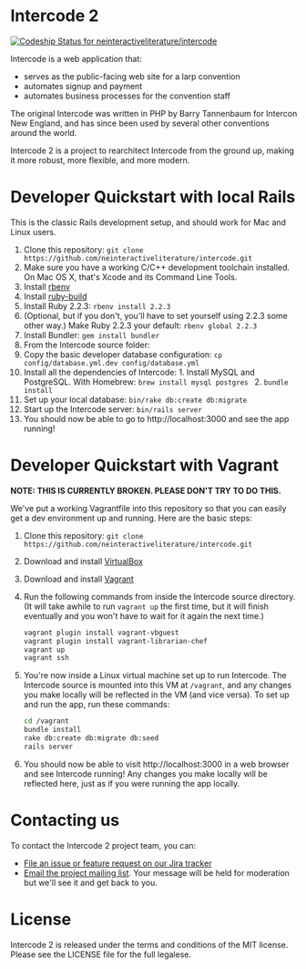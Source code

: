 # Intercode 2

[ ![Codeship Status for neinteractiveliterature/intercode](https://codeship.com/projects/6a8bde80-69df-0133-bfd5-6e257542035e/status?branch=master)](https://codeship.com/projects/114682)

Intercode is a web application that:

* serves as the public-facing web site for a larp convention
* automates signup and payment
* automates business processes for the convention staff

The original Intercode was written in PHP by Barry Tannenbaum for Intercon New England, and has since been used by several other conventions around the world.

Intercode 2 is a project to rearchitect Intercode from the ground up, making it more robust, more flexible, and more modern.

# Developer Quickstart with local Rails

This is the classic Rails development setup, and should work for Mac and Linux users.

1. Clone this repository: `git clone https://github.com/neinteractiveliterature/intercode.git`
2. Make sure you have a working C/C++ development toolchain installed.  On Mac OS X, that's Xcode and its Command Line Tools.
3. Install [rbenv](https://github.com/sstephenson/rbenv#readme)
4. Install [ruby-build](https://github.com/sstephenson/ruby-build#readme)
5. Install Ruby 2.2.3: `rbenv install 2.2.3`
6. (Optional, but if you don't, you'll have to set yourself using 2.2.3 some other way.) Make Ruby 2.2.3 your default: `rbenv global 2.2.3`
7. Install Bundler: `gem install bundler`
8. From the Intercode source folder:
  1. Copy the basic developer database configuration: `cp config/database.yml.dev config/database.yml`
  2. Install all the dependencies of Intercode: 
    1. Install MySQL and PostgreSQL. With Homebrew: `brew install mysql postgres `
    2. `bundle install`
  3. Set up your local database: `bin/rake db:create db:migrate`
  4. Start up the Intercode server: `bin/rails server`
9. You should now be able to go to http://localhost:3000 and see the app running!

# Developer Quickstart with Vagrant

**NOTE: THIS IS CURRENTLY BROKEN.  PLEASE DON'T TRY TO DO THIS.**

We've put a working Vagrantfile into this repository so that you can easily get a dev environment up and running.  Here are the basic steps:

1. Clone this repository: `git clone https://github.com/neinteractiveliterature/intercode.git`
2. Download and install [VirtualBox](http://www.virtualbox.org)
3. Download and install [Vagrant](http://www.vagrantup.com)
4. Run the following commands from inside the Intercode source directory.  (It will take awhile to run `vagrant up` the first time, but it will finish eventually and you won't have to wait for it again the next time.)

    ```bash
    vagrant plugin install vagrant-vbguest
    vagrant plugin install vagrant-librarian-chef
    vagrant up
    vagrant ssh
    ```
5. You're now inside a Linux virtual machine set up to run Intercode.  The Intercode source is mounted into this VM at `/vagrant`, and any changes you make locally will be reflected in the VM (and vice versa).  To set up and run the app, run these commands:

    ```bash
    cd /vagrant
    bundle install
    rake db:create db:migrate db:seed
    rails server
    ```
6. You should now be able to visit http://localhost:3000 in a web browser and see Intercode running!  Any changes you make locally will be reflected here, just as if you were running the app locally.

# Contacting us

To contact the Intercode 2 project team, you can:

* [File an issue or feature request on our Jira tracker](https://intercode2.atlassian.net)
* [Email the project mailing list](mailto:intercode2@lists.interactiveliterature.org).  Your message will be held for moderation but we'll see it and get back to you.

# License

Intercode 2 is released under the terms and conditions of the MIT license.  Please see the LICENSE file for the full legalese.
